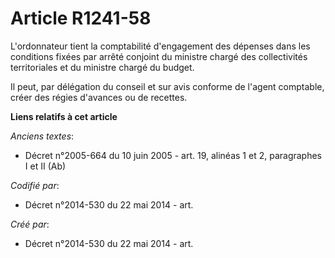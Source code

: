# Article R1241-58

L'ordonnateur tient la comptabilité d'engagement des dépenses dans les conditions fixées par arrêté conjoint du ministre
chargé des collectivités territoriales et du ministre chargé du budget.

Il peut, par délégation du conseil et sur avis conforme de l'agent comptable, créer des régies d'avances ou de recettes.

**Liens relatifs à cet article**

_Anciens textes_:

  - Décret n°2005-664 du 10 juin 2005 - art. 19, alinéas 1 et 2, paragraphes I et II (Ab)

_Codifié par_:

  - Décret n°2014-530 du 22 mai 2014 - art.

_Créé par_:

  - Décret n°2014-530 du 22 mai 2014 - art.
